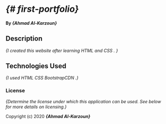 # 
# _{# first-portfolio}_



#### By _**{Ahmad Al-Karzoun}**_

## Description

_{I created this website after learning HTML and CSS . }_






## Technologies Used

_{I used 
HTML
CSS
BootstrapCDN 
.}_

### License

*{Determine the license under which this application can be used.  See below for more details on licensing.}*

Copyright (c) 2020 **_{Ahmad Al-Karzoun}_**